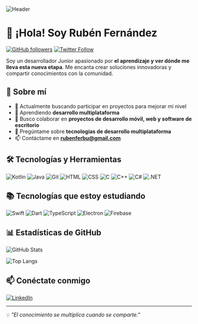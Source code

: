 ![Header](https://media.licdn.com/dms/image/v2/D4D16AQF07hgB9-bH7A/profile-displaybackgroundimage-shrink_350_1400/profile-displaybackgroundimage-shrink_350_1400/0/1721199300699?e=1745452800&v=beta&t=MAfIGJt5OKho9q_q4o_XCYioth3U1kWG-23gYKWhGXY)

# 👋 ¡Hola! Soy Rubén Fernández 

[![GitHub followers](https://img.shields.io/github/followers/rubenferbu?style=social)](https://github.com/rubenferbu)
[![Twitter Follow](https://img.shields.io/twitter/follow/tuusuario?style=social)](https://twitter.com/tuusuario)

Soy un desarrollador Junior apasionado por **el aprendizaje y ver dónde me lleva esta nueva etapa**. Me encanta crear soluciones innovadoras y compartir conocimientos con la comunidad.

## 🚀 Sobre mí

- 🔭 Actualmente buscando participar en proyectos para mejorar mi nivel
- 🌱 Aprendiendo **desarrollo multiplataforma**
- 👯 Busco colaborar en **proyectos de desarrollo móvil, web y software de escritorio**
- 💬 Pregúntame sobre **tecnologías de desarrollo multiplataforma**
- 📫 Contáctame en **rubenferbu@gmail.com**

## 🛠️ Tecnologías y Herramientas

![Kotlin](https://img.shields.io/badge/-Kotlin-0095D5?logo=kotlin&logoColor=white&style=flat-square)
![Java](https://img.shields.io/badge/-Java-007396?logo=java&logoColor=white&style=flat-square)
![Git](https://img.shields.io/badge/-Git-F05032?logo=git&logoColor=white&style=flat-square)
![HTML](https://img.shields.io/badge/-HTML5-E34F26?logo=html5&logoColor=white&style=flat-square)
![CSS](https://img.shields.io/badge/-CSS3-1572B6?logo=css3&logoColor=white&style=flat-square)
![C](https://img.shields.io/badge/-C-A8B9CC?logo=c&logoColor=black&style=flat-square)
![C++](https://img.shields.io/badge/-C++-00599C?logo=c%2B%2B&logoColor=white&style=flat-square)
![C#](https://img.shields.io/badge/-C%23-239120?logo=c-sharp&logoColor=white&style=flat-square)
![.NET](https://img.shields.io/badge/-.NET-512BD4?logo=dotnet&logoColor=white&style=flat-square)

## 📚 Tecnologías que estoy estudiando

![Swift](https://img.shields.io/badge/-Swift-FA7343?logo=swift&logoColor=white&style=flat-square)
![Dart](https://img.shields.io/badge/-Dart-0175C2?logo=dart&logoColor=white&style=flat-square)
![TypeScript](https://img.shields.io/badge/-TypeScript-3178C6?logo=typescript&logoColor=white&style=flat-square)
![Electron](https://img.shields.io/badge/-Electron-47848F?logo=electron&logoColor=white&style=flat-square)
![Firebase](https://img.shields.io/badge/-Firebase-FFCA28?logo=firebase&logoColor=black&style=flat-square)

## 📊 Estadísticas de GitHub

![GitHub Stats](https://github-readme-stats.vercel.app/api?username=rubenferbu&show_icons=true&theme=radical)

![Top Langs](https://github-readme-stats.vercel.app/api/top-langs/?username=rubenferbu&layout=compact&theme=radical)

## 📫 Conéctate conmigo

[![LinkedIn](https://img.shields.io/badge/-LinkedIn-0077B5?logo=linkedin&logoColor=white&style=flat-square)](https://www.linkedin.com/in/rubénfernándezbuzón)

---
💡 *"El conocimiento se multiplica cuando se comparte."*

<!--
**rubenferbu/rubenferbu** is a ✨ _special_ ✨ repository because its `README.md` (this file) appears on your GitHub profile.

Here are some ideas to get you started:

- 🔭 I’m currently working on ...
- 🌱 I’m currently learning ...
- 👯 I’m looking to collaborate on ...
- 🤔 I’m looking for help with ...
- 💬 Ask me about ...
- 📫 How to reach me: ...
- 😄 Pronouns: ...
- ⚡ Fun fact: ...
-->
